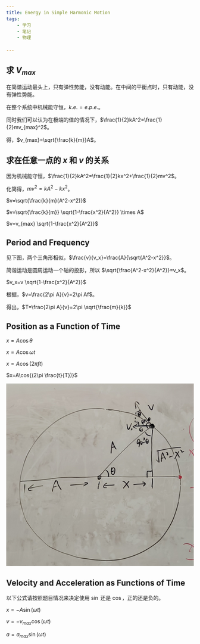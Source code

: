 ```yaml
---
title: Energy in Simple Harmonic Motion
tags:
    - 学习
    - 笔记
    - 物理

---
```


## 求 $V_{max}$

在简谐运动最头上，只有弹性势能，没有动能。在中间的平衡点时，只有动能，没有弹性势能。

在整个系统中机械能守恒，$k.e.=e.p.e.$。

同时我们可以认为在极端的值的情况下，$\frac{1}{2}kA^2=\frac{1}{2}mv_{max}^2$。

得，$v_{max}=\sqrt{\frac{k}{m}}A$。


## 求在任意一点的 $x$ 和 $v$ 的关系

因为机械能守恒，$\frac{1}{2}kA^2=\frac{1}{2}kx^2+\frac{1}{2}mv^2$。

化简得，$mv^2=kA^2-kx^2$。

$v=\sqrt{\frac{k}{m}(A^2-x^2)}$

$v=\sqrt{\frac{k}{m}} \sqrt{1-\frac{x^2}{A^2}} \times A$

$v=v_{max} \sqrt{1-\frac{x^2}{A^2}}$


## Period and Frequency

见下图，两个三角形相似，$\frac{v}{v_x}=\frac{A}{\sqrt{A^2-x^2}}$。

简谐运动是圆周运动一个轴的投影，所以 $\sqrt{\frac{A^2-x^2}{A^2}}=v_x$。

$v_x=v \sqrt{1-\frac{x^2}{A^2}}$

根据，$v=\frac{2\pi A}{v}=2\pi Af$。

得出，$T=\frac{2\pi A}{v}=2\pi \sqrt{\frac{m}{k}}$


## Position as a Function of Time

$x=A\cos{\theta}$

$x=A\cos{\omega t}$

$x=A\cos{(2\pi ft)}$

$x=A\cos{(2\pi \frac{t}{T})}$


![](/static/2024/12/IMG_20241218_220417_edit_813007007068863.jpg)



## Velocity and Acceleration as Functions of Time

以下公式请按照题目情况来决定使用 $\sin$ 还是 $\cos$，正的还是负的。

$x=-A\sin{(\omega t)}$

$v=-v_{max}\cos{(\omega t)}$

$a=a_{max}\sin{(\omega t)}$